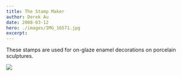 ```yaml
---
title: The Stamp Maker
author: Derek Au
date: 2008-03-12
hero: ./images/IMG_16571.jpg
excerpt: 
---
```


These stamps are used for on-glaze enamel decorations on porcelain sculptures.

![](./images/IMG_16691.jpg)
